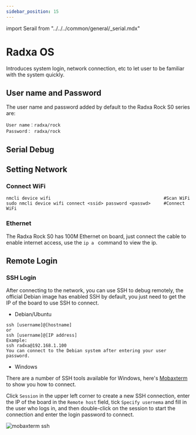 ```yaml
---
sidebar_position: 15
---
```


import Serail from "../../../common/general/\_serial.mdx"

# Radxa OS

Introduces system login, network connection, etc to let user to be familiar with the system quickly.

## User name and Password

The user name and password added by default to the Radxa Rock S0 series are:

```
User name：radxa/rock
Password： radxa/rock
```

## Serial Debug

<Serail platform="rk" />

## Setting Network

### Connect WiFi

```
nmcli device wifi                                           #Scan WiFi
sudo nmcli device wifi connect <ssid> password <passwd>     #Connect WiFi
```

### Ethernet

The Radxa Rock S0 has 100M Ethernet on board, just connect the cable to enable internet access, use the `ip a ` command to view the ip.

## Remote Login

### SSH Login

After connecting to the network, you can use SSH to debug remotely, the official Debian image has enabled SSH by default, you just need to get the IP of the board to use SSH to connect.

- Debian/Ubuntu

```
ssh [username]@[hostname]
or
ssh [username]@[IP address]
Example:
ssh radxa@192.168.1.100
You can connect to the Debian system after entering your user password.
```

- Windows

There are a number of SSH tools available for Windows, here's [Mobaxterm](https://mobaxterm.mobatek.net/) to show you how to connect.

Click `Session` in the upper left corner to create a new SSH connection, enter the IP of the board in the `Remote host` field, tick `Specify usernema` and fill in the user who logs in, and then double-click on the session to start the connection and enter the login password to connect.

![mobaxterm ssh ](/img/zero/zero3/mobaxterm-ssh.webp)

